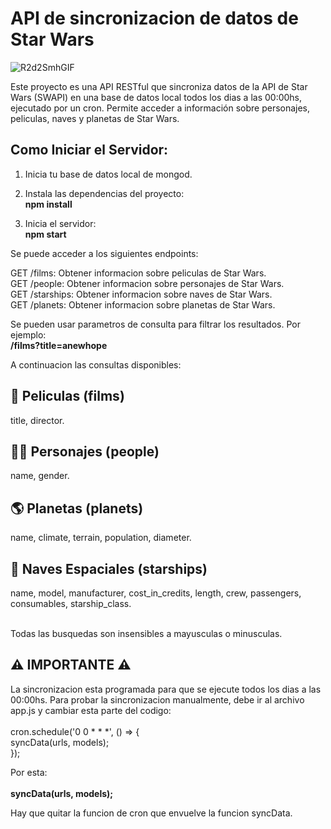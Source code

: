 # API de sincronizacion de datos de Star Wars
![R2d2SmhGIF](https://github.com/Joaquinbrialva/SWAPI/assets/93806772/156f423e-1139-41f2-982c-1b9dfcd6b614)


Este proyecto es una API RESTful que sincroniza datos de la API de Star Wars (SWAPI) en una base de datos local todos los dias a las 00:00hs, ejecutado por un cron. Permite acceder a información sobre personajes, peliculas, naves y planetas de Star Wars.

## Como Iniciar el Servidor:

1. Inicia tu base de datos local de mongod.

2. Instala las dependencias del proyecto:<br>
<b>npm install</b>

3. Inicia el servidor:<br>
<b>npm start</b>

Se puede acceder a los siguientes endpoints:

GET /films: Obtener informacion sobre peliculas de Star Wars.<br>
GET /people: Obtener informacion sobre personajes de Star Wars.<br>
GET /starships: Obtener informacion sobre naves de Star Wars.<br>
GET /planets: Obtener informacion sobre planetas de Star Wars.<br>

Se pueden usar parametros de consulta para filtrar los resultados. Por ejemplo:<br> <b>/films?title=anewhope</b>

A continuacion las consultas disponibles:

## 🎥 Peliculas (films)
title, director.

## 👨‍🚀 Personajes (people)
name, gender.

## 🌎 Planetas (planets)
name, climate, terrain, population, diameter.

## 🚀 Naves Espaciales (starships)
name, model, manufacturer, cost_in_credits, length, crew, passengers, consumables, starship_class.

<br>Todas las busquedas son insensibles a mayusculas o minusculas.

## ⚠️ IMPORTANTE ⚠️
La sincronizacion esta programada para que se ejecute todos los dias a las 00:00hs. Para probar la sincronizacion manualmente, debe ir al archivo app.js y cambiar esta parte del codigo:<br><br>
cron.schedule('0 0 * * *', () => {<br>
    syncData(urls, models);<br>
});

Por esta:<br><br>
<b>syncData(urls, models);</b>

Hay que quitar la funcion de cron que envuelve la funcion syncData.

